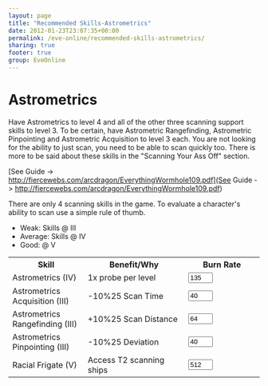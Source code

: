 ```yaml
---
layout: page
title: "Recommended Skills-Astrometrics"
date: 2012-01-23T23:07:35+00:00
permalink: /eve-online/recommended-skills-astrometrics/
sharing: true
footer: true
group: EveOnline
---
```


Astrometrics
==========

Have Astrometrics to level 4 and all of the other three scanning support skills to
level 3. To be certain, have Astrometric Rangefinding, Astrometric Pinpointing 
and Astrometric Acquisition to level 3 each. You are not looking for the ability to 
just scan, you need to be able to scan quickly too.  There is more to be said 
about these skills in the "Scanning Your Ass Off" section.

[See Guide -> http://fiercewebs.com/arcdragon/EverythingWormhole109.pdf](See Guide -> http://fiercewebs.com/arcdragon/EverythingWormhole109.pdf)

There are only 4 scanning skills in the game.  To  evaluate a character's ability to scan use a simple rule of thumb. 
* Weak: Skills @ III
* Average: Skills @ IV
* Good: @ V

<table class='table'><tr>
<th width=30%>Skill</th>
<th width=40%>Benefit/Why</th>
<th colspan=2>Burn Rate</th></tr>
<tr>
<td>Astrometrics (IV)</td>
<td> 1x probe per level</td>
<td><input type='text' name='IM' value='135' id='IM' class='col-md-2' size='3' /></td></tr>
<tr>
<td>Astrometrics Acquisition (III)</td>
<td> -10%25 Scan Time</td>
<td><input type='text' name='IM' value='40' id='IM' class='col-md-2' size='3' /></td></tr>
<tr>
<td>Astrometrics Rangefinding (III)</td>
<td> +10%25 Scan Distance</td>
<td><input type='text' name='IM' value='64' id='IM' class='col-md-2' size='3' /></td></tr>
<tr>
<td>Astrometrics Pinpointing (III)</td>
<td> -10%25 Deviation</td>
<td><input type='text' name='IM' value='40' id='IM' class='col-md-2' size='3' /></td></tr>
<tr>
<td> Racial Frigate (V)</td>
<td> Access T2 scanning ships</td>
<td> <input type='text' name='PW' value='512' id='PW' class='col-md-2' size='3' /></td></tr></table>
